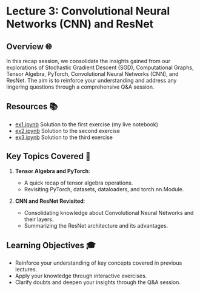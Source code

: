 # Lecture 3: Convolutional Neural Networks (CNN) and ResNet

## Overview 🌐

In this recap session, we consolidate the insights gained from our explorations of Stochastic Gradient Descent (SGD), Computational Graphs, Tensor Algebra, PyTorch, Convolutional Neural Networks (CNN), and ResNet. The aim is to reinforce your understanding and address any lingering questions through a comprehensive Q&A session.

## Resources 📚

- [ex1.ipynb](./ex1.ipynb) Solution to the first exercise (my live notebook)
- [ex2.ipynb](./ex2.ipynb) Solution to the second exercise
- [ex3.ipynb](./ex3.ipynb) Solution to the third exercise

## Key Topics Covered 🧠

1. **Tensor Algebra and PyTorch**:
    - A quick recap of tensor algebra operations.
    - Revisiting PyTorch, datasets, dataloaders, and torch.nn.Module.

2. **CNN and ResNet Revisited**:
    - Consolidating knowledge about Convolutional Neural Networks and their layers.
    - Summarizing the ResNet architecture and its advantages.


## Learning Objectives 🎓

- Reinforce your understanding of key concepts covered in previous lectures.
- Apply your knowledge through interactive exercises.
- Clarify doubts and deepen your insights through the Q&A session.

